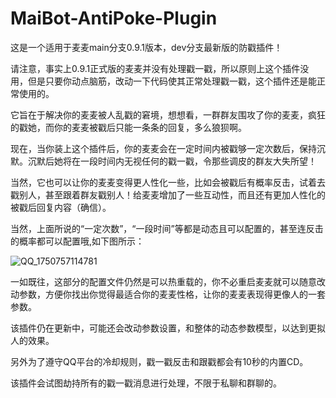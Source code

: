 # MaiBot-AntiPoke-Plugin

这是一个适用于麦麦main分支0.9.1版本，dev分支最新版的防戳插件！

请注意，事实上0.9.1正式版的麦麦并没有处理戳一戳，所以原则上这个插件没用，但是只要你动点脑筋，改动一下代码使其正常处理戳一戳，这个插件还是能正常使用的。

它旨在于解决你的麦麦被人乱戳的窘境，想想看，一群群友围攻了你的麦麦，疯狂的戳她，而你的麦麦被戳后只能一条条的回复，多么狼狈啊。

现在，当你装上这个插件后，你的麦麦会在一定时间内被戳够一定次数后，保持沉默。沉默后她将在一段时间内无视任何的戳一戳，令那些调皮的群友大失所望！

当然，它也可以让你的麦麦变得更人性化一些，比如会被戳后有概率反击，试着去戳别人，甚至跟着群友戳别人！给麦麦增加了一些互动性，而且还有更加人性化的被戳后回复内容（确信）。

当然，上面所说的“一定次数”，“一段时间”等都是动态且可以配置的，甚至连反击的概率都可以配置哦,如下图所示：

![QQ_1750757114781](https://github.com/user-attachments/assets/c252566d-b92e-4e3e-a071-817a3bcf4128)

一如既往，这部分的配置文件仍然是可以热重载的，你不必重启麦麦就可以随意改动参数，方便你找出你觉得最适合你的麦麦性格，让你的麦麦表现得更像人的一套参数。

该插件仍在更新中，可能还会改动参数设置，和整体的动态参数模型，以达到更拟人的效果。

另外为了遵守QQ平台的冷却规则，戳一戳反击和跟戳都会有10秒的内置CD。

该插件会试图劫持所有的戳一戳消息进行处理，不限于私聊和群聊的。

